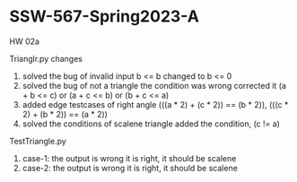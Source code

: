 # SSW-567-Spring2023-A

HW 02a

Trianglr.py changes

1. solved the bug of invalid input
  b <= b changed to b <= 0
2. solved the bug of not a triangle
  the condition was wrong corrected it
  (a + b <= c) or (a + c <= b) or (b + c <= a)
3. added edge testcases of right angle
  (((a * 2) + (c * 2)) == (b * 2)), (((c * 2) + (b * 2)) == (a * 2))
4. solved the conditions of scalene triangle 
  added the condition, (c != a)
  
  TestTriangle.py
  
  1. case-1: the output is wrong it is right, it should be scalene
  2. case-2: the output is wrong it is right, it should be scalene

